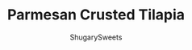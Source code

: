 ---
layout: ../../layouts/MarkdownPostLayout.astro
title: Parmesan Crusted Tilapia
author: ShugarySweets
pubDate: 2019-01-15
description: "Looking for the perfect Tilapia recipe? This Parmesan Crusted Tilapia is the ideal combination of easy and impressive. Budget friendly, kid approved and down right delicious tilapia that anyone can make!"
image_url: https://www.shugarysweets.com/wp-content/uploads/2014/02/parmesan-crusted-tilapia.jpg
tags: ["Main Dish","American"]
calories: 386
protein: 55
carbohydrates: 17
fats: 11
fiber: 1
ingredients: ["5 large tilapia fillets (about 1.5 pounds total)","1 cup panko crumbs","1 cup shredded parmesan cheese","1 Tablespoon Italian seasoning mix","1/2 teaspoon kosher salt","pinch of crushed red pepper","1 large egg white","1 Tablespoon water","parsley, for garnish, optional"]
serves: 5
time: "17 minutes"
prepTime: "5 minutes"
instructions: ["In a small shallow bowl, whisk egg white with water until frothy. Set aside.","In a second small shallow bowl, combine panko with parmesan cheese, Italian seasoning, salt and crushed red pepper.","Dip each piece of tilapia in whisked egg whites, then coat completely in parmesan crust.","Place on a foil lined baking sheet, repeat for remaining fillets.","Bake in a 400 degree oven for about 12-14 minutes, until fish flakes with fork. Garnish with fresh parsley, optional."]
nutrition: ["386 calories","17 grams carbohydrates","146 milligrams cholesterol","11 grams fat","1 grams fiber","55 grams protein","5 grams saturated fat","666 milligrams sodium","2 grams sugar","0 grams trans fat","5 grams unsaturated fat"]
---